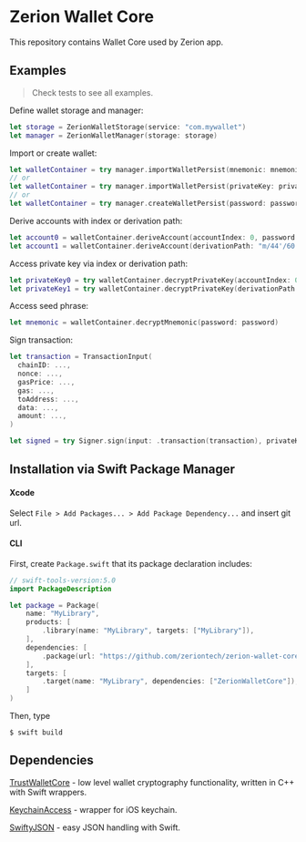 # Zerion Wallet Core

This repository contains Wallet Core used by Zerion app.

## Examples
> Check tests to see all examples.

Define wallet storage and manager:
```swift
let storage = ZerionWalletStorage(service: "com.mywallet")
let manager = ZerionWalletManager(storage: storage)
```

Import or create wallet:
```swift
let walletContainer = try manager.importWalletPersist(mnemonic: mnemonic, password: password, name: "My wallet")
// or
let walletContainer = try manager.importWalletPersist(privateKey: privateKey, password: password, name: "My wallet")
// or
let walletContainer = try manager.createWalletPersist(password: password, name: "My wallet")
```

Derive accounts with index or derivation path:
```swift
let account0 = walletContainer.deriveAccount(accountIndex: 0, password: password)
let account1 = walletContainer.deriveAccount(derivationPath: "m/44'/60'/0'/0/1", password: password)
```

Access private key via index or derivation path:
```swift
let privateKey0 = try walletContainer.decryptPrivateKey(accountIndex: 0, password: password).hexString
let privateKey1 = try walletContainer.decryptPrivateKey(derivationPath: "m/44'/60'/0'/0/1", password: password).hexString
```

Access seed phrase:
```swift
let mnemonic = walletContainer.decryptMnemonic(password: password)
```

Sign transaction:
```swift
let transaction = TransactionInput(
  chainID: ...,
  nonce: ...,
  gasPrice: ...,
  gas: ...,
  toAddress: ...,
  data: ...,
  amount: ...,
)

let signed = try Signer.sign(input: .transaction(transaction), privateKey: privateKey).hexString
```

## Installation via Swift Package Manager
#### Xcode

Select `File > Add Packages... > Add Package Dependency...` and insert git url.

#### CLI

First, create `Package.swift` that its package declaration includes:

```swift
// swift-tools-version:5.0
import PackageDescription

let package = Package(
    name: "MyLibrary",
    products: [
        .library(name: "MyLibrary", targets: ["MyLibrary"]),
    ],
    dependencies: [
        .package(url: "https://github.com/zeriontech/zerion-wallet-core-ios.git", branch: "master"),
    ],
    targets: [
        .target(name: "MyLibrary", dependencies: ["ZerionWalletCore"]),
    ]
)
```

Then, type

```shell
$ swift build
```

## Dependencies

[TrustWalletCore](https://github.com/trustwallet/wallet-core) - low level wallet cryptography functionality, written in C++ with Swift wrappers.

[KeychainAccess](https://github.com/kishikawakatsumi/KeychainAccess) - wrapper for iOS keychain.

[SwiftyJSON](https://github.com/SwiftyJSON/SwiftyJSON) - easy JSON handling with Swift.
